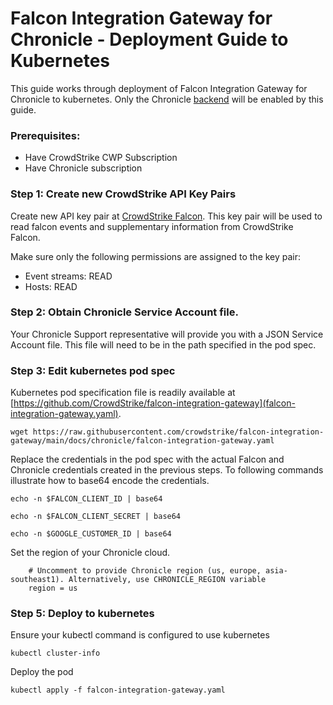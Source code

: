 # Falcon Integration Gateway for Chronicle - Deployment Guide to Kubernetes

This guide works through deployment of Falcon Integration Gateway for Chronicle to kubernetes. Only the Chronicle [backend](https://github.com/CrowdStrike/falcon-integration-gateway/tree/main/fig/backends) will be enabled by this guide.

### Prerequisites:

 - Have CrowdStrike CWP Subscription
 - Have Chronicle subscription

### Step 1: Create new CrowdStrike API Key Pairs

Create new API key pair at [CrowdStrike Falcon](https://falcon.crowdstrike.com/support/api-clients-and-keys). This key pair will be used to read falcon events and supplementary information from CrowdStrike Falcon.

Make sure only the following permissions are assigned to the key pair:
 * Event streams: READ
 * Hosts: READ

### Step 2: Obtain Chronicle Service Account file. 

Your Chronicle Support representative will provide you with a JSON Service Account file. This file will need to be in the path specified in the pod spec.

### Step 3: Edit kubernetes pod spec

Kubernetes pod specification file is readily available at [https://github.com/CrowdStrike/falcon-integration-gateway](falcon-integration-gateway.yaml).

```
wget https://raw.githubusercontent.com/crowdstrike/falcon-integration-gateway/main/docs/chronicle/falcon-integration-gateway.yaml
```

Replace the credentials in the pod spec with the actual Falcon and Chronicle credentials created in the previous steps. To following commands illustrate how to base64 encode the credentials.

```
echo -n $FALCON_CLIENT_ID | base64
```

```
echo -n $FALCON_CLIENT_SECRET | base64
```

```
echo -n $GOOGLE_CUSTOMER_ID | base64
```

Set the region of your Chronicle cloud.

```
    # Uncomment to provide Chronicle region (us, europe, asia-southeast1). Alternatively, use CHRONICLE_REGION variable
    region = us
```

### Step 5: Deploy to kubernetes

Ensure your kubectl command is configured to use kubernetes
```
kubectl cluster-info
```

Deploy the pod
```
kubectl apply -f falcon-integration-gateway.yaml
```
